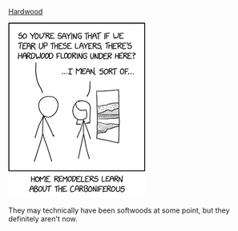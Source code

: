 [Hardwood](https://xkcd.com/3051)

![Hardwood](./random_comic.png)

They may technically have been softwoods at some point, but they definitely aren't now.

